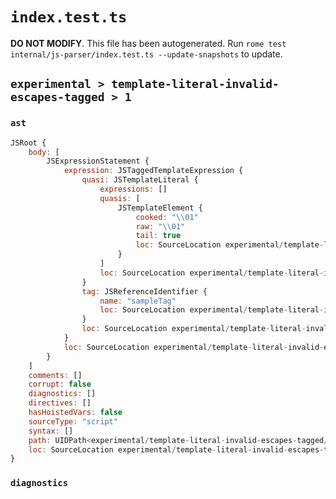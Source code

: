 # `index.test.ts`

**DO NOT MODIFY**. This file has been autogenerated. Run `rome test internal/js-parser/index.test.ts --update-snapshots` to update.

## `experimental > template-literal-invalid-escapes-tagged > 1`

### `ast`

```javascript
JSRoot {
	body: [
		JSExpressionStatement {
			expression: JSTaggedTemplateExpression {
				quasi: JSTemplateLiteral {
					expressions: []
					quasis: [
						JSTemplateElement {
							cooked: "\\01"
							raw: "\\01"
							tail: true
							loc: SourceLocation experimental/template-literal-invalid-escapes-tagged/1/input.js 1:10-1:13
						}
					]
					loc: SourceLocation experimental/template-literal-invalid-escapes-tagged/1/input.js 1:9-1:14
				}
				tag: JSReferenceIdentifier {
					name: "sampleTag"
					loc: SourceLocation experimental/template-literal-invalid-escapes-tagged/1/input.js 1:0-1:9 (sampleTag)
				}
				loc: SourceLocation experimental/template-literal-invalid-escapes-tagged/1/input.js 1:0-1:14
			}
			loc: SourceLocation experimental/template-literal-invalid-escapes-tagged/1/input.js 1:0-1:14
		}
	]
	comments: []
	corrupt: false
	diagnostics: []
	directives: []
	hasHoistedVars: false
	sourceType: "script"
	syntax: []
	path: UIDPath<experimental/template-literal-invalid-escapes-tagged/1/input.js>
	loc: SourceLocation experimental/template-literal-invalid-escapes-tagged/1/input.js 1:0-1:14
}
```

### `diagnostics`

```

```
